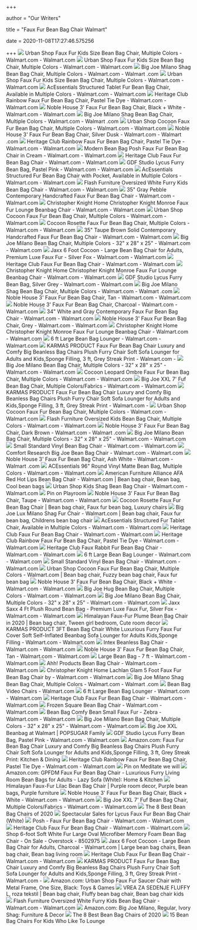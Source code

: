 +++
        
author = "Our Writers"
        
title = "Faux Fur Bean Bag Chair Walmart"
        
date = 2020-11-08T17:27:46.575256
        
+++
[ ![](https://i5.walmartimages.com/asr/5041295a-1172-4f16-8118-36d8abc7ef44_5.89e92ae08546bb8764e0dd9edf8cf295.jpeg)](https://i5.walmartimages.com/asr/5041295a-1172-4f16-8118-36d8abc7ef44_5.89e92ae08546bb8764e0dd9edf8cf295.jpeg) Urban Shop Faux Fur Kids Size Bean Bag Chair, Multiple Colors - Walmart.com  - Walmart.com
[ ![](https://i5.walmartimages.com/asr/9f525b4f-8402-4169-95ca-9d1952c659b3_1.72ed6b97e2e16f1ce30b6daa7f70bb88.jpeg)](https://i5.walmartimages.com/asr/9f525b4f-8402-4169-95ca-9d1952c659b3_1.72ed6b97e2e16f1ce30b6daa7f70bb88.jpeg) Urban Shop Faux Fur Kids Size Bean Bag Chair, Multiple Colors - Walmart.com  - Walmart.com
[ ![](https://i5.walmartimages.com/asr/2680ddf0-1363-47d0-b553-31a209d06834_1.727e0166963ecc20ac5677a70b3bce7e.jpeg)](https://i5.walmartimages.com/asr/2680ddf0-1363-47d0-b553-31a209d06834_1.727e0166963ecc20ac5677a70b3bce7e.jpeg) Big Joe Milano Shag Bean Bag Chair, Multiple Colors - Walmart.com - Walmart .com
[ ![](https://i5.walmartimages.com/asr/3bee2af1-189c-45f5-9d0d-56df2e36385a_3.59c3eff7b0c91efd0a33b91e43922a10.jpeg?odnWidth=612&odnHeight=612&odnBg=ffffff)](https://i5.walmartimages.com/asr/3bee2af1-189c-45f5-9d0d-56df2e36385a_3.59c3eff7b0c91efd0a33b91e43922a10.jpeg?odnWidth=612&odnHeight=612&odnBg=ffffff) Urban Shop Faux Fur Kids Size Bean Bag Chair, Multiple Colors - Walmart.com  - Walmart.com
[ ![](https://i5.walmartimages.com/asr/34ed84e6-dff5-473a-ba1f-874f96c0efdf_1.0818d3dd47119aee97f3b97df412613a.jpeg)](https://i5.walmartimages.com/asr/34ed84e6-dff5-473a-ba1f-874f96c0efdf_1.0818d3dd47119aee97f3b97df412613a.jpeg) AcEssentials Structured Tablet Fur Bean Bag Chair, Available in Multiple  Colors - Walmart.com - Walmart.com
[ ![](https://i5.walmartimages.com/asr/739dfd4b-d4f7-4818-a1d1-9fe4e533e6f1_1.d2e18e7b7fb97248b7e3cb561fefd0ed.jpeg?odnWidth=612&odnHeight=612&odnBg=ffffff)](https://i5.walmartimages.com/asr/739dfd4b-d4f7-4818-a1d1-9fe4e533e6f1_1.d2e18e7b7fb97248b7e3cb561fefd0ed.jpeg?odnWidth=612&odnHeight=612&odnBg=ffffff) Heritage Club Rainbow Faux Fur Bean Bag Chair, Pastel Tie Dye - Walmart.com  - Walmart.com
[ ![](https://i5.walmartimages.com/asr/90d39043-2eff-434e-8c47-3609ce92d172.b664fb3b2fcbe856799e5acc9a0229f3.jpeg?odnWidth=612&odnHeight=612&odnBg=ffffff)](https://i5.walmartimages.com/asr/90d39043-2eff-434e-8c47-3609ce92d172.b664fb3b2fcbe856799e5acc9a0229f3.jpeg?odnWidth=612&odnHeight=612&odnBg=ffffff) Noble House 3' Faux Fur Bean Bag Chair, Black + White - Walmart.com -  Walmart.com
[ ![](https://i5.walmartimages.com/asr/00b006b1-bdd3-462d-ae16-c387d2f4715b_1.87a832fd351be1ee2f179a83fe226fe5.jpeg)](https://i5.walmartimages.com/asr/00b006b1-bdd3-462d-ae16-c387d2f4715b_1.87a832fd351be1ee2f179a83fe226fe5.jpeg) Big Joe Milano Shag Bean Bag Chair, Multiple Colors - Walmart.com - Walmart .com
[ ![](https://i5.walmartimages.com/asr/6703cd1e-35e7-4a17-a5e0-551cf3c0897d_1.dfdab275bfe71022cd868d34e1a3a221.jpeg)](https://i5.walmartimages.com/asr/6703cd1e-35e7-4a17-a5e0-551cf3c0897d_1.dfdab275bfe71022cd868d34e1a3a221.jpeg) Urban Shop Cocoon Faux Fur Bean Bag Chair, Multiple Colors - Walmart.com -  Walmart.com
[ ![](https://i5.walmartimages.com/asr/cadd6404-e6d5-4182-a227-9b9c95bcb2eb.e8f4ab6fb71e16cc79ffc7b03bb6e856.jpeg?odnWidth=612&odnHeight=612&odnBg=ffffff)](https://i5.walmartimages.com/asr/cadd6404-e6d5-4182-a227-9b9c95bcb2eb.e8f4ab6fb71e16cc79ffc7b03bb6e856.jpeg?odnWidth=612&odnHeight=612&odnBg=ffffff) Noble House 3' Faux Fur Bean Bag Chair, Silver Dusk - Walmart.com - Walmart .com
[ ![](https://i5.walmartimages.com/asr/4184842f-4c7a-483c-b943-904ecbe46b39_1.f26f388c69b1ea503c460486320bcb3f.jpeg)](https://i5.walmartimages.com/asr/4184842f-4c7a-483c-b943-904ecbe46b39_1.f26f388c69b1ea503c460486320bcb3f.jpeg) Heritage Club Rainbow Faux Fur Bean Bag Chair, Pastel Tie Dye - Walmart.com  - Walmart.com
[ ![](https://i5.walmartimages.com/asr/4ad794e6-7b5b-4d3e-a6d0-1a4ff06d293f.97f15147b2ff185c76f7fdf245c5d65e.jpeg?odnWidth=612&odnHeight=612&odnBg=ffffff)](https://i5.walmartimages.com/asr/4ad794e6-7b5b-4d3e-a6d0-1a4ff06d293f.97f15147b2ff185c76f7fdf245c5d65e.jpeg?odnWidth=612&odnHeight=612&odnBg=ffffff) Modern Bean Bag Posh Faux Fur Bean Bag Chair in Cream - Walmart.com -  Walmart.com
[ ![](https://i5.walmartimages.com/asr/c61219e1-e05e-4c99-92a3-bc4eaf2a8675.0f88772a41b59d458da0ae6de852355f.png?odnWidth=612&odnHeight=612&odnBg=ffffff)](https://i5.walmartimages.com/asr/c61219e1-e05e-4c99-92a3-bc4eaf2a8675.0f88772a41b59d458da0ae6de852355f.png?odnWidth=612&odnHeight=612&odnBg=ffffff) Heritage Club Faux Fur Bean Bag Chair - Walmart.com - Walmart.com
[ ![](https://i5.walmartimages.com/asr/9c9fbabc-65dc-4c0c-83d8-bbf5ff86e5da_1.11b69a91abb5d2d32cd7eaed2c64673f.jpeg)](https://i5.walmartimages.com/asr/9c9fbabc-65dc-4c0c-83d8-bbf5ff86e5da_1.11b69a91abb5d2d32cd7eaed2c64673f.jpeg) GDF Studio Lycus Furry Bean Bag, Pastel Pink - Walmart.com - Walmart.com
[ ![](https://i5.walmartimages.com/asr/e3097853-67d3-401a-86ac-1a949bbd590c_1.461a4317ff9427dfdbf3872bdc87b2d4.jpeg?odnWidth=612&odnHeight=612&odnBg=ffffff)](https://i5.walmartimages.com/asr/e3097853-67d3-401a-86ac-1a949bbd590c_1.461a4317ff9427dfdbf3872bdc87b2d4.jpeg?odnWidth=612&odnHeight=612&odnBg=ffffff) AcEssentials Structured Fur Bean Bag Chair with Pocket, Available in  Multiple Colors - Walmart.com - Walmart.com
[ ![](https://i5.walmartimages.com/asr/eea6b82c-f492-4379-8fbf-2564efc39790_3.09fdc80ecc05c04801f988363264718c.jpeg?odnWidth=612&odnHeight=612&odnBg=ffffff)](https://i5.walmartimages.com/asr/eea6b82c-f492-4379-8fbf-2564efc39790_3.09fdc80ecc05c04801f988363264718c.jpeg?odnWidth=612&odnHeight=612&odnBg=ffffff) Flash Furniture Oversized White Furry Kids Bean Bag Chair - Walmart.com -  Walmart.com
[ ![](https://i5.walmartimages.com/asr/3bbb27e4-df6d-4e0d-a2da-6ca31930c815.6d88532d31da70c66f58fcb4748f6915.jpeg?odnWidth=612&odnHeight=612&odnBg=ffffff)](https://i5.walmartimages.com/asr/3bbb27e4-df6d-4e0d-a2da-6ca31930c815.6d88532d31da70c66f58fcb4748f6915.jpeg?odnWidth=612&odnHeight=612&odnBg=ffffff) 35" Gray Pebble Contemporary Handcrafted Faux Fur Bean Bag Chair - Walmart.com  - Walmart.com
[ ![](https://i5.walmartimages.com/asr/8358fc39-e1ec-4466-86e5-92741bb0e6c0_1.3193915223c025301be139d1c9872042.jpeg)](https://i5.walmartimages.com/asr/8358fc39-e1ec-4466-86e5-92741bb0e6c0_1.3193915223c025301be139d1c9872042.jpeg) Christopher Knight Home Christopher Knight Monroe Faux Fur Lounge Beanbag  Chair - Walmart.com - Walmart.com
[ ![](https://i5.walmartimages.com/asr/c28f102a-9517-4631-a305-445eb566a405_1.08e5642d861c2b01ded709c66bfe3393.jpeg)](https://i5.walmartimages.com/asr/c28f102a-9517-4631-a305-445eb566a405_1.08e5642d861c2b01ded709c66bfe3393.jpeg) Urban Shop Cocoon Faux Fur Bean Bag Chair, Multiple Colors - Walmart.com -  Walmart.com
[ ![](https://i5.walmartimages.com/asr/9f9bdfda-479f-4278-8d61-86e30c6dd856_1.5b32d947d40662659f46170003291937.jpeg?odnWidth=612&odnHeight=612&odnBg=ffffff)](https://i5.walmartimages.com/asr/9f9bdfda-479f-4278-8d61-86e30c6dd856_1.5b32d947d40662659f46170003291937.jpeg?odnWidth=612&odnHeight=612&odnBg=ffffff) Cocoon Rosette Faux Fur Bean Bag Chair, Multiple Colors - Walmart.com -  Walmart.com
[ ![](https://i5.walmartimages.com/asr/5217ba0f-5ec4-4247-9367-a446350b6150.72dfc12009b2e7fe390f9577fce54a33.jpeg?odnWidth=612&odnHeight=612&odnBg=ffffff)](https://i5.walmartimages.com/asr/5217ba0f-5ec4-4247-9367-a446350b6150.72dfc12009b2e7fe390f9577fce54a33.jpeg?odnWidth=612&odnHeight=612&odnBg=ffffff) 35" Taupe Brown Solid Contemporary Handcrafted Faux Fur Bean Bag Chair -  Walmart.com - Walmart.com
[ ![](https://i5.walmartimages.com/asr/7a112091-197a-48d9-9e58-6503ee0041c2_1.ee22dbd743135855c15fa10d50f5ec7a.jpeg)](https://i5.walmartimages.com/asr/7a112091-197a-48d9-9e58-6503ee0041c2_1.ee22dbd743135855c15fa10d50f5ec7a.jpeg) Big Joe Milano Bean Bag Chair, Multiple Colors - 32" x 28" x 25" - Walmart.com  - Walmart.com
[ ![](https://i5.walmartimages.com/asr/b4fa7156-c358-4bc0-a4fd-c861a5ba5ec6_1.e60c978286b7070a21da4f33736acd4c.jpeg?odnWidth=612&odnHeight=612&odnBg=ffffff)](https://i5.walmartimages.com/asr/b4fa7156-c358-4bc0-a4fd-c861a5ba5ec6_1.e60c978286b7070a21da4f33736acd4c.jpeg?odnWidth=612&odnHeight=612&odnBg=ffffff) Jaxx 6 Foot Cocoon - Large Bean Bag Chair for Adults, Premium Luxe Faux Fur  - Silver Fox - Walmart.com - Walmart.com
[ ![](https://i5.walmartimages.com/asr/d7fe5a49-9c38-4829-9f23-ed0df7f0f926.04e3b7f9812a3086564e9e32edeaa7c0.png?odnWidth=612&odnHeight=612&odnBg=ffffff)](https://i5.walmartimages.com/asr/d7fe5a49-9c38-4829-9f23-ed0df7f0f926.04e3b7f9812a3086564e9e32edeaa7c0.png?odnWidth=612&odnHeight=612&odnBg=ffffff) Heritage Club Faux Fur Bean Bag Chair - Walmart.com - Walmart.com
[ ![](https://i5.walmartimages.com/asr/7ac07e2c-6771-4e54-ab1d-32d9b4c4e086_1.d3e9f1c902a10eb1d3cd0547dc474b38.jpeg)](https://i5.walmartimages.com/asr/7ac07e2c-6771-4e54-ab1d-32d9b4c4e086_1.d3e9f1c902a10eb1d3cd0547dc474b38.jpeg) Christopher Knight Home Christopher Knight Monroe Faux Fur Lounge Beanbag  Chair - Walmart.com - Walmart.com
[ ![](https://i5.walmartimages.com/asr/63f8ed39-b194-4441-88db-2a118959a657_1.529f88870d1b61ad9a6d9646fe804515.jpeg)](https://i5.walmartimages.com/asr/63f8ed39-b194-4441-88db-2a118959a657_1.529f88870d1b61ad9a6d9646fe804515.jpeg) GDF Studio Lycus Furry Bean Bag, Silver Grey - Walmart.com - Walmart.com
[ ![](https://i5.walmartimages.com/asr/36ef66a4-1d6a-40b5-a3be-1ab22ccedb4c_1.4e9eeaa998d0f99264d0360f0c1110dd.jpeg)](https://i5.walmartimages.com/asr/36ef66a4-1d6a-40b5-a3be-1ab22ccedb4c_1.4e9eeaa998d0f99264d0360f0c1110dd.jpeg) Big Joe Milano Shag Bean Bag Chair, Multiple Colors - Walmart.com - Walmart .com
[ ![](https://i5.walmartimages.com/asr/af873c2d-e5b4-4376-a8b6-68b0d54776ad_1.38bd7de5945c486b1846a44404fdd802.jpeg)](https://i5.walmartimages.com/asr/af873c2d-e5b4-4376-a8b6-68b0d54776ad_1.38bd7de5945c486b1846a44404fdd802.jpeg) Noble House 3' Faux Fur Bean Bag Chair, Tan - Walmart.com - Walmart.com
[ ![](https://i5.walmartimages.com/asr/46ec4fc5-2b47-4593-a864-1c38de00b994.7ad219debd5bfdde641ed51458a0a804.jpeg?odnWidth=612&odnHeight=612&odnBg=ffffff)](https://i5.walmartimages.com/asr/46ec4fc5-2b47-4593-a864-1c38de00b994.7ad219debd5bfdde641ed51458a0a804.jpeg?odnWidth=612&odnHeight=612&odnBg=ffffff) Noble House 3' Faux Fur Bean Bag Chair, Charcoal - Walmart.com - Walmart.com
[ ![](https://i5.walmartimages.com/asr/ed79e177-996d-4fb7-82bd-0a102bc981a9.1a1c3416d052e7bd3939d41074fefd60.jpeg?odnWidth=612&odnHeight=612&odnBg=ffffff)](https://i5.walmartimages.com/asr/ed79e177-996d-4fb7-82bd-0a102bc981a9.1a1c3416d052e7bd3939d41074fefd60.jpeg?odnWidth=612&odnHeight=612&odnBg=ffffff) 34" White and Gray Contemporary Faux Fur Bean Bag Chair - Walmart.com -  Walmart.com
[ ![](https://i5.walmartimages.com/asr/e6d07389-3833-472c-afaa-4f44586fc67f_1.8001734ea5fbf4293a157adb1a1eb625.jpeg?odnWidth=612&odnHeight=612&odnBg=ffffff)](https://i5.walmartimages.com/asr/e6d07389-3833-472c-afaa-4f44586fc67f_1.8001734ea5fbf4293a157adb1a1eb625.jpeg?odnWidth=612&odnHeight=612&odnBg=ffffff) Noble House 3' Faux Fur Bean Bag Chair, Grey - Walmart.com - Walmart.com
[ ![](https://i5.walmartimages.com/asr/a3010b18-6deb-4758-b62e-96e11aeab829_1.4b63161ab050803bd3e1f7bd51f1074c.jpeg?odnWidth=612&odnHeight=612&odnBg=ffffff)](https://i5.walmartimages.com/asr/a3010b18-6deb-4758-b62e-96e11aeab829_1.4b63161ab050803bd3e1f7bd51f1074c.jpeg?odnWidth=612&odnHeight=612&odnBg=ffffff) Christopher Knight Home Christopher Knight Monroe Faux Fur Lounge Beanbag  Chair - Walmart.com - Walmart.com
[ ![](https://i5.walmartimages.com/asr/d68d663c-8c54-4554-a2bb-b5c56e9d6e46_1.96622e085728a6e8eae364f74b672e01.jpeg?odnWidth=612&odnHeight=612&odnBg=ffffff)](https://i5.walmartimages.com/asr/d68d663c-8c54-4554-a2bb-b5c56e9d6e46_1.96622e085728a6e8eae364f74b672e01.jpeg?odnWidth=612&odnHeight=612&odnBg=ffffff) 6 ft Large Bean Bag Lounger - Walmart.com - Walmart.com
[ ![](https://i5.walmartimages.com/asr/8b3db543-c885-4fc0-ba2e-1d06a0c48040_1.c1a376eaefa297711321a0fd14fcb0cb.jpeg?odnWidth=612&odnHeight=612&odnBg=ffffff)](https://i5.walmartimages.com/asr/8b3db543-c885-4fc0-ba2e-1d06a0c48040_1.c1a376eaefa297711321a0fd14fcb0cb.jpeg?odnWidth=612&odnHeight=612&odnBg=ffffff) KARMAS PRODUCT Faux Fur Bean Bag Chair Luxury and Comfy Big Beanless Bag  Chairs Plush Furry Chair Soft Sofa Lounger for Adults and Kids,Sponge  Filling, 3 ft, Grey Streak Print - Walmart.com -
[ ![](https://i5.walmartimages.com/asr/e4d61d1f-0dc1-4507-9485-732fdbb41f2a_2.2221cd928bc78599aa621fe56ba36a13.jpeg?odnWidth=612&odnHeight=612&odnBg=ffffff)](https://i5.walmartimages.com/asr/e4d61d1f-0dc1-4507-9485-732fdbb41f2a_2.2221cd928bc78599aa621fe56ba36a13.jpeg?odnWidth=612&odnHeight=612&odnBg=ffffff) Big Joe Milano Bean Bag Chair, Multiple Colors - 32" x 28" x 25" - Walmart.com  - Walmart.com
[ ![](https://i5.walmartimages.com/asr/ecc85f95-4401-4001-a2ad-abba4926423c_1.92405c58ee0b10bed5ee3da26f033b93.jpeg?odnWidth=612&odnHeight=612&odnBg=ffffff)](https://i5.walmartimages.com/asr/ecc85f95-4401-4001-a2ad-abba4926423c_1.92405c58ee0b10bed5ee3da26f033b93.jpeg?odnWidth=612&odnHeight=612&odnBg=ffffff) Cocoon Leopard Ombre Faux Fur Bean Bag Chair, Multiple Colors - Walmart.com  - Walmart.com
[ ![](https://i5.walmartimages.com/asr/f420d5a2-a688-4661-98d0-9387d308ed17_1.853e026deb28d4e29339afd2945c1af0.jpeg)](https://i5.walmartimages.com/asr/f420d5a2-a688-4661-98d0-9387d308ed17_1.853e026deb28d4e29339afd2945c1af0.jpeg) Big Joe XXL 7' Fuf Bean Bag Chair, Multiple Colors/Fabrics - Walmart.com -  Walmart.com
[ ![](https://i5.walmartimages.com/asr/8b3db543-c885-4fc0-ba2e-1d06a0c48040_1.c1a376eaefa297711321a0fd14fcb0cb.jpeg)](https://i5.walmartimages.com/asr/8b3db543-c885-4fc0-ba2e-1d06a0c48040_1.c1a376eaefa297711321a0fd14fcb0cb.jpeg) KARMAS PRODUCT Faux Fur Bean Bag Chair Luxury and Comfy Big Beanless Bag  Chairs Plush Furry Chair Soft Sofa Lounger for Adults and Kids,Sponge  Filling, 3 ft, Grey Streak Print - Walmart.com -
[ ![](https://i5.walmartimages.com/asr/c702339f-cb5f-4b07-b75a-eb985728c0c3_1.cbc0b98c39262a48e53c7105e3920219.jpeg?odnWidth=612&odnHeight=612&odnBg=ffffff)](https://i5.walmartimages.com/asr/c702339f-cb5f-4b07-b75a-eb985728c0c3_1.cbc0b98c39262a48e53c7105e3920219.jpeg?odnWidth=612&odnHeight=612&odnBg=ffffff) Urban Shop Cocoon Faux Fur Bean Bag Chair, Multiple Colors - Walmart.com -  Walmart.com
[ ![](https://i5.walmartimages.com/asr/e6af68f4-7a99-42a1-92fc-84e9f0c65691_2.af02955cd278d41d225a4ba47ff7a019.jpeg?odnWidth=612&odnHeight=612&odnBg=ffffff)](https://i5.walmartimages.com/asr/e6af68f4-7a99-42a1-92fc-84e9f0c65691_2.af02955cd278d41d225a4ba47ff7a019.jpeg?odnWidth=612&odnHeight=612&odnBg=ffffff) Flash Furniture Oversized Kids Bean Bag Chair, Multiple Colors - Walmart.com  - Walmart.com
[ ![](https://i5.walmartimages.com/asr/a9ec9f40-9167-483f-9c90-6870ac41fe1c_1.11eff877a5e0b4ee8a71fa3239fe692d.jpeg)](https://i5.walmartimages.com/asr/a9ec9f40-9167-483f-9c90-6870ac41fe1c_1.11eff877a5e0b4ee8a71fa3239fe692d.jpeg) Noble House 3' Faux Fur Bean Bag Chair, Dark Brown - Walmart.com - Walmart .com
[ ![](https://i5.walmartimages.com/asr/4cf80778-ac1b-4611-a17d-cf7469dc3334_1.ddb756d2d925da5bc57f26dce69e788e.jpeg?odnWidth=450&odnHeight=450&odnBg=ffffff)](https://i5.walmartimages.com/asr/4cf80778-ac1b-4611-a17d-cf7469dc3334_1.ddb756d2d925da5bc57f26dce69e788e.jpeg?odnWidth=450&odnHeight=450&odnBg=ffffff) Big Joe Milano Bean Bag Chair, Multiple Colors - 32" x 28" x 25" - Walmart.com  - Walmart.com
[ ![](https://i5.walmartimages.com/asr/c26c4947-ded3-4f1e-82f6-ad43ba092934_1.af98455120e483bbf1640b0433f593f9.jpeg?odnWidth=612&odnHeight=612&odnBg=ffffff)](https://i5.walmartimages.com/asr/c26c4947-ded3-4f1e-82f6-ad43ba092934_1.af98455120e483bbf1640b0433f593f9.jpeg?odnWidth=612&odnHeight=612&odnBg=ffffff) Small Standard Vinyl Bean Bag Chair - Walmart.com - Walmart.com
[ ![](https://i5.walmartimages.com/asr/5960c45c-3a7f-4378-bfa9-38170b3d3b1c_1.980510d9f220cfe919b00ad204ab6094.jpeg?odnWidth=612&odnHeight=612&odnBg=ffffff)](https://i5.walmartimages.com/asr/5960c45c-3a7f-4378-bfa9-38170b3d3b1c_1.980510d9f220cfe919b00ad204ab6094.jpeg?odnWidth=612&odnHeight=612&odnBg=ffffff) Comfort Research Big Joe Bean Bag Chair - Walmart.com - Walmart.com
[ ![](https://i5.walmartimages.com/asr/f8641278-ac44-4d2d-b38f-6c4cbd8101cc_1.b88375910232a44a326030ffd626fefa.jpeg?odnWidth=612&odnHeight=612&odnBg=ffffff)](https://i5.walmartimages.com/asr/f8641278-ac44-4d2d-b38f-6c4cbd8101cc_1.b88375910232a44a326030ffd626fefa.jpeg?odnWidth=612&odnHeight=612&odnBg=ffffff) Noble House 3' Faux Fur Bean Bag Chair, Ash White - Walmart.com - Walmart .com
[ ![](https://i5.walmartimages.com/asr/f4d6f14c-0ee2-4381-859f-54b0f90d86a3_1.4de582d397bb2b69c15477991f44b165.jpeg)](https://i5.walmartimages.com/asr/f4d6f14c-0ee2-4381-859f-54b0f90d86a3_1.4de582d397bb2b69c15477991f44b165.jpeg) ACEssentials 96" Round Vinyl Matte Bean Bag, Multiple Colors - Walmart.com  - Walmart.com
[ ![](https://i.pinimg.com/originals/cd/b2/13/cdb21305e3f74c403855efee5dadf3c3.jpg)](https://i.pinimg.com/originals/cd/b2/13/cdb21305e3f74c403855efee5dadf3c3.jpg) American Furniture Alliance AFA Red Hot Lips Bean Bag Chair - Walmart.com | Bean  bag chair, Bean bag, Cool bean bags
[ ![](https://i5.walmartimages.com/asr/c88ed098-4b88-4215-b6ba-cc733ab8d11c_3.149cba18d5ca55092a88a191755040ec.jpeg?odnWidth=612&odnHeight=612&odnBg=ffffff)](https://i5.walmartimages.com/asr/c88ed098-4b88-4215-b6ba-cc733ab8d11c_3.149cba18d5ca55092a88a191755040ec.jpeg?odnWidth=612&odnHeight=612&odnBg=ffffff) Urban Shop Kids Shag Bean Bag Chair - Walmart.com - Walmart.com
[ ![](https://i.pinimg.com/474x/00/d2/08/00d208a61e4459f247c9c55b9a4479fb.jpg)](https://i.pinimg.com/474x/00/d2/08/00d208a61e4459f247c9c55b9a4479fb.jpg) Pin on Playroom
[ ![](https://i5.walmartimages.com/asr/a8691740-1658-4327-9cd0-a190b3067e67_1.e90adb85d2bef374993d8a2d1eb1b358.jpeg)](https://i5.walmartimages.com/asr/a8691740-1658-4327-9cd0-a190b3067e67_1.e90adb85d2bef374993d8a2d1eb1b358.jpeg) Noble House 3' Faux Fur Bean Bag Chair, Taupe - Walmart.com - Walmart.com
[ ![](https://i.pinimg.com/originals/cb/91/47/cb91474e108a4d28525d357742e8f078.jpg)](https://i.pinimg.com/originals/cb/91/47/cb91474e108a4d28525d357742e8f078.jpg) Cocoon Rosette Faux Fur Bean Bag Chair | Bean bag chair, Faux fur bean bag,  Luxury chairs
[ ![](https://i.pinimg.com/474x/bf/73/bf/bf73bf9eb8a39010e9dfa33720c60fc4.jpg)](https://i.pinimg.com/474x/bf/73/bf/bf73bf9eb8a39010e9dfa33720c60fc4.jpg) Big Joe Lux Milano Shag Fur Chair - Walmart.com | Bean bag chair, Faux fur  bean bag, Childrens bean bag chair
[ ![](https://i5.walmartimages.com/asr/978b5fc5-cbcc-4fd1-8afe-43d7e0c1f11e_2.08937acb7baf85349c7733b4098628e7.jpeg?odnWidth=612&odnHeight=612&odnBg=ffffff)](https://i5.walmartimages.com/asr/978b5fc5-cbcc-4fd1-8afe-43d7e0c1f11e_2.08937acb7baf85349c7733b4098628e7.jpeg?odnWidth=612&odnHeight=612&odnBg=ffffff) AcEssentials Structured Fur Tablet Chair, Available in Multiple Colors -  Walmart.com - Walmart.com
[ ![](https://i5.walmartimages.com/asr/d79ea63f-6226-4d35-bdf3-93cbdb30130c_1.314eb14dd6bfab45db9a5592a90009af.jpeg?odnWidth=282&odnHeight=282&odnBg=ffffff)](https://i5.walmartimages.com/asr/d79ea63f-6226-4d35-bdf3-93cbdb30130c_1.314eb14dd6bfab45db9a5592a90009af.jpeg?odnWidth=282&odnHeight=282&odnBg=ffffff) Heritage Club Faux Fur Bean Bag Chair - Walmart.com - Walmart.com
[ ![](https://i5.walmartimages.com/asr/78d92a12-dd62-4b50-a2f3-0f9c488de137_1.df1ed1c1b2ce3b3a9e484c1efb8bde3e.jpeg?odnWidth=282&odnHeight=282&odnBg=ffffff)](https://i5.walmartimages.com/asr/78d92a12-dd62-4b50-a2f3-0f9c488de137_1.df1ed1c1b2ce3b3a9e484c1efb8bde3e.jpeg?odnWidth=282&odnHeight=282&odnBg=ffffff) Heritage Club Rainbow Faux Fur Bean Bag Chair, Pastel Tie Dye - Walmart.com  - Walmart.com
[ ![](https://i5.walmartimages.com/asr/7a15fac2-782e-44ed-8865-5820289d2f28.ade42a7e4451c5bc7a80fd256170dd60.png?odnWidth=612&odnHeight=612&odnBg=ffffff)](https://i5.walmartimages.com/asr/7a15fac2-782e-44ed-8865-5820289d2f28.ade42a7e4451c5bc7a80fd256170dd60.png?odnWidth=612&odnHeight=612&odnBg=ffffff) Heritage Club Faux Rabbit Fur Bean Bag Chair - Walmart.com - Walmart.com
[ ![](https://i5.walmartimages.com/asr/9b4ca279-6d4a-4c72-9e16-dd3a876ae14b_1.0f547ed35824eb98a0d239658cf83ec9.jpeg?odnWidth=612&odnHeight=612&odnBg=ffffff)](https://i5.walmartimages.com/asr/9b4ca279-6d4a-4c72-9e16-dd3a876ae14b_1.0f547ed35824eb98a0d239658cf83ec9.jpeg?odnWidth=612&odnHeight=612&odnBg=ffffff) 6 ft Large Bean Bag Lounger - Walmart.com - Walmart.com
[ ![](https://i5.walmartimages.com/asr/ff14c7bc-830e-4b87-81f5-5248a073bab1_1.3a1ab93d65013f3d9b41e46b8a467f9c.jpeg)](https://i5.walmartimages.com/asr/ff14c7bc-830e-4b87-81f5-5248a073bab1_1.3a1ab93d65013f3d9b41e46b8a467f9c.jpeg) Small Standard Vinyl Bean Bag Chair - Walmart.com - Walmart.com
[ ![](https://i.pinimg.com/originals/57/54/77/575477047a7ac5512f3c9c15db5e23c4.jpg)](https://i.pinimg.com/originals/57/54/77/575477047a7ac5512f3c9c15db5e23c4.jpg) Urban Shop Cocoon Faux Fur Bean Bag Chair, Multiple Colors - Walmart.com | Bean  bag chair, Fuzzy bean bag chair, Faux fur bean bag
[ ![](https://i5.walmartimages.com/asr/b1d099e6-0b4b-450d-bfa5-ae1cf69c9a23_1.2efa2c4332d281b9716eca73bd02bef5.jpeg)](https://i5.walmartimages.com/asr/b1d099e6-0b4b-450d-bfa5-ae1cf69c9a23_1.2efa2c4332d281b9716eca73bd02bef5.jpeg) Noble House 3' Faux Fur Bean Bag Chair, Black + White - Walmart.com -  Walmart.com
[ ![](https://i5.walmartimages.com/asr/af0e6072-5022-4365-8be8-19f3ccb79f75_1.e5d3e30575d943bf500e0a125bcb5bf4.jpeg?odnWidth=612&odnHeight=612&odnBg=ffffff)](https://i5.walmartimages.com/asr/af0e6072-5022-4365-8be8-19f3ccb79f75_1.e5d3e30575d943bf500e0a125bcb5bf4.jpeg?odnWidth=612&odnHeight=612&odnBg=ffffff) Big Joe Hug Bean Bag Chair, Multiple Colors - Walmart.com - Walmart.com
[ ![](https://i5.walmartimages.com/asr/66314dc9-6d66-44c6-a6fe-5c2f01ae75d3_1.25dc9f49fd003a4e4b73546239b4598f.jpeg?odnWidth=612&odnHeight=612&odnBg=ffffff)](https://i5.walmartimages.com/asr/66314dc9-6d66-44c6-a6fe-5c2f01ae75d3_1.25dc9f49fd003a4e4b73546239b4598f.jpeg?odnWidth=612&odnHeight=612&odnBg=ffffff) Big Joe Milano Bean Bag Chair, Multiple Colors - 32" x 28" x 25" - Walmart.com  - Walmart.com
[ ![](https://i5.walmartimages.com/asr/56aaf06f-b749-465b-b85f-e7fb558b1283_1.cf8c5c9f8279be63d70f5d57d297a3fc.jpeg?odnWidth=612&odnHeight=612&odnBg=ffffff)](https://i5.walmartimages.com/asr/56aaf06f-b749-465b-b85f-e7fb558b1283_1.cf8c5c9f8279be63d70f5d57d297a3fc.jpeg?odnWidth=612&odnHeight=612&odnBg=ffffff) Jaxx Saxx 4 Ft Plush Round Bean Bag - Premium Luxe Faux Fur, Silver Fox -  Walmart.com - Walmart.com
[ ![](https://i.pinimg.com/564x/43/82/9e/43829ed1cdd78d55e30751ebd28812c5.jpg)](https://i.pinimg.com/564x/43/82/9e/43829ed1cdd78d55e30751ebd28812c5.jpg) Himalayan Faux-Fur Plume Bean Bag Chair in 2020 | Bean bag chair, Tween  girl bedroom, Cute room decor
[ ![](https://i5.walmartimages.com/asr/8ea8c2b5-781d-4de2-be8a-d700462ee020_1.cdb47fd4fe8eccc283ab71a6139277f4.jpeg?odnWidth=612&odnHeight=612&odnBg=ffffff)](https://i5.walmartimages.com/asr/8ea8c2b5-781d-4de2-be8a-d700462ee020_1.cdb47fd4fe8eccc283ab71a6139277f4.jpeg?odnWidth=612&odnHeight=612&odnBg=ffffff) KARMAS PRODUCT 3FT Bean Bag Chair White Luxurious Furry Faux Fur Cover Soft  Self-Inflated Beanbag Sofa Lounger for Adults Kids,Sponge Filling - Walmart.com  - Walmart.com
[ ![](https://i5.walmartimages.com/asr/5e2abdf6-8848-45cb-96ef-87d48963d81d_1.010770ad3aed7c1df2086628f460001a.jpeg)](https://i5.walmartimages.com/asr/5e2abdf6-8848-45cb-96ef-87d48963d81d_1.010770ad3aed7c1df2086628f460001a.jpeg) Intex Beanless Bag Chair - Walmart.com - Walmart.com
[ ![](https://i5.walmartimages.com/asr/7557f466-0238-4c29-a30d-815db5243d8a_1.f003f2d1ef9e40b722a50ad1b3f70f47.jpeg)](https://i5.walmartimages.com/asr/7557f466-0238-4c29-a30d-815db5243d8a_1.f003f2d1ef9e40b722a50ad1b3f70f47.jpeg) Noble House 3' Faux Fur Bean Bag Chair, Tan - Walmart.com - Walmart.com
[ ![](https://i5.walmartimages.com/asr/67d200c4-b091-4c7b-a95f-1cbff7e2b651_1.99053ed11428efb579c78bc8df1a006f.jpeg?odnWidth=612&odnHeight=612&odnBg=ffffff)](https://i5.walmartimages.com/asr/67d200c4-b091-4c7b-a95f-1cbff7e2b651_1.99053ed11428efb579c78bc8df1a006f.jpeg?odnWidth=612&odnHeight=612&odnBg=ffffff) Large Bean Bag - 7 ft - Walmart.com - Walmart.com
[ ![](https://i5.walmartimages.com/asr/c61903b4-1054-4d6d-80dd-3f1e4d872062_1.faa8a5a634154513d1c9dfc3c4a251ed.jpeg?odnWidth=612&odnHeight=612&odnBg=ffffff)](https://i5.walmartimages.com/asr/c61903b4-1054-4d6d-80dd-3f1e4d872062_1.faa8a5a634154513d1c9dfc3c4a251ed.jpeg?odnWidth=612&odnHeight=612&odnBg=ffffff) Ahh! Products Bean Bag Chair - Walmart.com - Walmart.com
[ ![](https://i5.walmartimages.com/asr/3e8546d5-64bf-4689-a299-4559680e9ade.8fb1006ecd1f1b7159e24efecec2622a.jpeg?odnWidth=612&odnHeight=612&odnBg=ffffff)](https://i5.walmartimages.com/asr/3e8546d5-64bf-4689-a299-4559680e9ade.8fb1006ecd1f1b7159e24efecec2622a.jpeg?odnWidth=612&odnHeight=612&odnBg=ffffff) Christopher Knight Home Lachlan Glam 5 Foot Faux Fur Bean Bag Chair by -  Walmart.com - Walmart.com
[ ![](https://i5.walmartimages.com/asr/84bfdfd0-1b1c-4313-bae4-8bf8425b4a62_1.65b73c2989c246b38a76fa0564f95888.jpeg)](https://i5.walmartimages.com/asr/84bfdfd0-1b1c-4313-bae4-8bf8425b4a62_1.65b73c2989c246b38a76fa0564f95888.jpeg) Big Joe Milano Shag Bean Bag Chair, Multiple Colors - Walmart.com - Walmart .com
[ ![](https://i5.walmartimages.com/asr/04fb7abf-1353-4b19-80a5-056d09c463e1_1.af4423bacc730a1271ff615e08117e20.jpeg)](https://i5.walmartimages.com/asr/04fb7abf-1353-4b19-80a5-056d09c463e1_1.af4423bacc730a1271ff615e08117e20.jpeg) Bean Bag Video Chairs - Walmart.com
[ ![](https://i5.walmartimages.com/asr/f5ae4fad-2598-4880-89d0-da9c9140a5e4_1.912efa2affb23cbc52894261ef472bab.jpeg?odnWidth=450&odnHeight=450&odnBg=ffffff)](https://i5.walmartimages.com/asr/f5ae4fad-2598-4880-89d0-da9c9140a5e4_1.912efa2affb23cbc52894261ef472bab.jpeg?odnWidth=450&odnHeight=450&odnBg=ffffff) 6 ft Large Bean Bag Lounger - Walmart.com - Walmart.com
[ ![](https://i5.walmartimages.com/asr/a86dac8d-e0c6-4873-8f74-63a0372411f0.40e6dd111cf545675f675390c5a259e1.png?odnWidth=612&odnHeight=612&odnBg=ffffff)](https://i5.walmartimages.com/asr/a86dac8d-e0c6-4873-8f74-63a0372411f0.40e6dd111cf545675f675390c5a259e1.png?odnWidth=612&odnHeight=612&odnBg=ffffff) Heritage Club Faux Fur Bean Bag Chair - Walmart.com - Walmart.com
[ ![](https://i5.walmartimages.com/asr/899426d0-f100-4ab5-bd73-4de5bd62b18f_1.d7ce69d2c51b76654370764fd883978d.jpeg)](https://i5.walmartimages.com/asr/899426d0-f100-4ab5-bd73-4de5bd62b18f_1.d7ce69d2c51b76654370764fd883978d.jpeg) Frozen Square Bean Bag Chair - Walmart.com - Walmart.com
[ ![](https://i5.walmartimages.com/asr/78518efe-1892-43ee-afac-18f691acaf1e_1.d8497a89a1cf33af7316e680bb691874.jpeg?odnWidth=612&odnHeight=612&odnBg=ffffff)](https://i5.walmartimages.com/asr/78518efe-1892-43ee-afac-18f691acaf1e_1.d8497a89a1cf33af7316e680bb691874.jpeg?odnWidth=612&odnHeight=612&odnBg=ffffff) Bean Bag Comfy Bean Small Faux Fur - Zebra - Walmart.com - Walmart.com
[ ![](https://i5.walmartimages.com/asr/97b07b3e-8543-4e5b-af96-c0b8e61f464e_2.3fe3c9139ae223c3ea54070ed722f7ba.jpeg?odnWidth=612&odnHeight=612&odnBg=ffffff)](https://i5.walmartimages.com/asr/97b07b3e-8543-4e5b-af96-c0b8e61f464e_2.3fe3c9139ae223c3ea54070ed722f7ba.jpeg?odnWidth=612&odnHeight=612&odnBg=ffffff) Big Joe Milano Bean Bag Chair, Multiple Colors - 32" x 28" x 25" - Walmart.com  - Walmart.com
[ ![](https://media1.popsugar-assets.com/files/thumbor/Di7Vqm8hnOqy_LK32jWwozjD76g/fit-in/2048xorig/filters:format_auto-!!-:strip_icc-!!-/2018/11/13/945/n/24155406/1bb3f46f5beb45302fc678.63660750_/i/Big-Joe-XXL-Beanbag-Walmart.jpg)](https://media1.popsugar-assets.com/files/thumbor/Di7Vqm8hnOqy_LK32jWwozjD76g/fit-in/2048xorig/filters:format_auto-!!-:strip_icc-!!-/2018/11/13/945/n/24155406/1bb3f46f5beb45302fc678.63660750_/i/Big-Joe-XXL-Beanbag-Walmart.jpg) Big Joe XXL Beanbag at Walmart | POPSUGAR Family
[ ![](https://i5.walmartimages.com/asr/dfa65623-7a97-4a44-b3a2-94d0b670aad4_1.2d97e1a3eb730b3370b971754eb8b86e.jpeg)](https://i5.walmartimages.com/asr/dfa65623-7a97-4a44-b3a2-94d0b670aad4_1.2d97e1a3eb730b3370b971754eb8b86e.jpeg) GDF Studio Lycus Furry Bean Bag, Pastel Pink - Walmart.com - Walmart.com
[ ![](https://m.media-amazon.com/images/I/81AVmspHXtL._AC_.jpg)](https://m.media-amazon.com/images/I/81AVmspHXtL._AC_.jpg) Amazon.com: Faux Fur Bean Bag Chair Luxury and Comfy Big Beanless Bag Chairs  Plush Furry Chair Soft Sofa Lounger for Adults and Kids,Sponge Filling, 3  ft, Grey Streak Print: Kitchen & Dining
[ ![](https://i5.walmartimages.com/dfw/6e29e393-8b35/k2-_12a0087d-4462-4ade-b94b-cf515e5d604d.v1.jpg)](https://i5.walmartimages.com/dfw/6e29e393-8b35/k2-_12a0087d-4462-4ade-b94b-cf515e5d604d.v1.jpg) Heritage Club Rainbow Faux Fur Bean Bag Chair, Pastel Tie Dye - Walmart.com  - Walmart.com
[ ![](https://i.pinimg.com/originals/72/1e/00/721e00032c61bf239fc0862e9006a6ad.jpg)](https://i.pinimg.com/originals/72/1e/00/721e00032c61bf239fc0862e9006a6ad.jpg) Pin on Meditate we will
[ ![](https://images-na.ssl-images-amazon.com/images/I/61ma0Abb36L._AC_SL1000_.jpg)](https://images-na.ssl-images-amazon.com/images/I/61ma0Abb36L._AC_SL1000_.jpg) Amazon.com: GPFDM Faux Fur Bean Bag Chair - Luxurious Furry Living Room Bean  Bags for Adults - Lazy Sofa (White): Home & Kitchen
[ ![](https://i.pinimg.com/originals/e0/c4/74/e0c474ceb6437856b75fa03c0476b45e.jpg)](https://i.pinimg.com/originals/e0/c4/74/e0c474ceb6437856b75fa03c0476b45e.jpg) Himalayan Faux-Fur Lilac Bean Bag Chair | Purple room decor, Purple bean  bags, Purple furniture
[ ![](https://i5.walmartimages.com/asr/1d1cdd0c-cf8e-47c9-8e60-7ed61ee93ba9_1.8f3abd76cd60a93cb98dc372eb53a79d.jpeg)](https://i5.walmartimages.com/asr/1d1cdd0c-cf8e-47c9-8e60-7ed61ee93ba9_1.8f3abd76cd60a93cb98dc372eb53a79d.jpeg) Noble House 3' Faux Fur Bean Bag Chair, Black + White - Walmart.com -  Walmart.com
[ ![](https://i5.walmartimages.com/asr/c720da0a-2b47-457b-b602-f0e3ee39173a_6.b8deecc352904b193be8ccabdc105ba6.jpeg)](https://i5.walmartimages.com/asr/c720da0a-2b47-457b-b602-f0e3ee39173a_6.b8deecc352904b193be8ccabdc105ba6.jpeg) Big Joe XXL 7' Fuf Bean Bag Chair, Multiple Colors/Fabrics - Walmart.com -  Walmart.com
[ ![](https://www.thespruce.com/thmb/ztUms73q9bXtOFC9stFJ5RC_tno=/2000x1500/smart/filters:no_upscale()/ChillSack-cdb9e1b4bd784948805ed0caa0a99801.jpeg)](https://www.thespruce.com/thmb/ztUms73q9bXtOFC9stFJ5RC_tno=/2000x1500/smart/filters:no_upscale()/ChillSack-cdb9e1b4bd784948805ed0caa0a99801.jpeg) The 8 Best Bean Bag Chairs of 2020
[ ![](https://images.prod.meredith.com/product/a63b409d2eccc5d33d257b185b979689/1563228139098/l/gdfstudio-301707-lycus-faux-fur-bean-bag-chair-white)](https://images.prod.meredith.com/product/a63b409d2eccc5d33d257b185b979689/1563228139098/l/gdfstudio-301707-lycus-faux-fur-bean-bag-chair-white) Spectacular Sales for Lycus Faux Fur Bean Bag Chair (White)
[ ![](https://i5.walmartimages.com/asr/dc21c846-94d1-47f1-baeb-197c8e55f068_1.c8c89f46a693836814f4a2214c395891.jpeg)](https://i5.walmartimages.com/asr/dc21c846-94d1-47f1-baeb-197c8e55f068_1.c8c89f46a693836814f4a2214c395891.jpeg) Posh - Faux Fur Bean Bag Chair - Walmart.com - Walmart.com
[ ![](https://i5.walmartimages.com/asr/c61219e1-e05e-4c99-92a3-bc4eaf2a8675.0f88772a41b59d458da0ae6de852355f.png)](https://i5.walmartimages.com/asr/c61219e1-e05e-4c99-92a3-bc4eaf2a8675.0f88772a41b59d458da0ae6de852355f.png) Heritage Club Faux Fur Bean Bag Chair - Walmart.com - Walmart.com
[ ![](https://ak1.ostkcdn.com/images/products/8502975/6-foot-Soft-White-Fur-Large-Oval-Microfiber-Foam-Bean-Bag-Chair-3462cf0e-0f11-44a8-8659-d29ede378776.jpg)](https://ak1.ostkcdn.com/images/products/8502975/6-foot-Soft-White-Fur-Large-Oval-Microfiber-Foam-Bean-Bag-Chair-3462cf0e-0f11-44a8-8659-d29ede378776.jpg) Shop 6-foot Soft White Fur Large Oval Microfiber Memory Foam Bean Bag Chair  - On Sale - Overstock - 8502975
[ ![](https://i.pinimg.com/474x/d8/22/5f/d8225f832ffb8911ba6d10d750c0b239.jpg)](https://i.pinimg.com/474x/d8/22/5f/d8225f832ffb8911ba6d10d750c0b239.jpg) Jaxx 6 Foot Cocoon - Large Bean Bag Chair for Adults, Charcoal - Walmart.com  | Large bean bag chairs, Bean bag chair, Bean bag living room
[ ![](https://i5.walmartimages.com/asr/69dc0d36-b527-4910-b2b4-0673cf8ca679.1e68d93811d1053db2578011c4ad69ed.png)](https://i5.walmartimages.com/asr/69dc0d36-b527-4910-b2b4-0673cf8ca679.1e68d93811d1053db2578011c4ad69ed.png) Heritage Club Faux Fur Bean Bag Chair - Walmart.com - Walmart.com
[ ![](https://i5.walmartimages.com/asr/26a9a2dc-c63f-4ed9-9e1b-6fcabd2ad6d0_1.fb7c759976ae2921b428f0ab8ed93262.jpeg)](https://i5.walmartimages.com/asr/26a9a2dc-c63f-4ed9-9e1b-6fcabd2ad6d0_1.fb7c759976ae2921b428f0ab8ed93262.jpeg) KARMAS PRODUCT Faux Fur Bean Bag Chair Luxury and Comfy Big Beanless Bag  Chairs Plush Furry Chair Soft Sofa Lounger for Adults and Kids,Sponge  Filling, 3 ft, Grey Streak Print - Walmart.com -
[ ![](https://images-na.ssl-images-amazon.com/images/I/81c18dYWSxL._AC_SL1500_.jpg)](https://images-na.ssl-images-amazon.com/images/I/81c18dYWSxL._AC_SL1500_.jpg) Amazon.com: Urban Shop Faux Fur Saucer Chair with Metal Frame, One Size,  Black: Toys & Games
[ ![](https://i.pinimg.com/originals/e9/2f/e3/e92fe3e6f67c3661ebf6bf3082541d9d.jpg)](https://i.pinimg.com/originals/e9/2f/e3/e92fe3e6f67c3661ebf6bf3082541d9d.jpg) VREA ZA SEDENJE FLUFFY L, roza tekstil | Bean bag chair, Fluffy bean bag  chair, Bean bag chair kids
[ ![](https://i5.walmartimages.com/asr/656459e7-e4cd-4b85-8a57-e251c7e056e6_3.f4642dff315fdcdb7edf79ceac0174e7.jpeg)](https://i5.walmartimages.com/asr/656459e7-e4cd-4b85-8a57-e251c7e056e6_3.f4642dff315fdcdb7edf79ceac0174e7.jpeg) Flash Furniture Oversized White Furry Kids Bean Bag Chair - Walmart.com -  Walmart.com
[ ![](https://images-na.ssl-images-amazon.com/images/I/81KCxynEJFL._AC_SY355_.jpg)](https://images-na.ssl-images-amazon.com/images/I/81KCxynEJFL._AC_SY355_.jpg) Amazon.com: Big Joe Milano, Regular, Ivory Shag: Furniture & Decor
[ ![](https://www.thespruce.com/thmb/MTeKnNopecBYIANEg4_y0PgVXOM=/900x0/filters:no_upscale():max_bytes(150000):strip_icc()/Moviesac-6828bb60d3894c6eaa99e360db99be4f.jpg)](https://www.thespruce.com/thmb/MTeKnNopecBYIANEg4_y0PgVXOM=/900x0/filters:no_upscale():max_bytes(150000):strip_icc()/Moviesac-6828bb60d3894c6eaa99e360db99be4f.jpg) The 8 Best Bean Bag Chairs of 2020
[ ![](https://imgix.bustle.com/uploads/image/2020/8/6/849b8866-ec50-47b9-86ab-fc3cb1496490-gettyimages-601800407.jpg?w=960&h=540&fit=crop&crop=faces&auto=format%2Ccompress&cs=srgb&q=70)](https://imgix.bustle.com/uploads/image/2020/8/6/849b8866-ec50-47b9-86ab-fc3cb1496490-gettyimages-601800407.jpg?w=960&h=540&fit=crop&crop=faces&auto=format%2Ccompress&cs=srgb&q=70) 15 Bean Bag Chairs For Kids Who Like To Lounge
